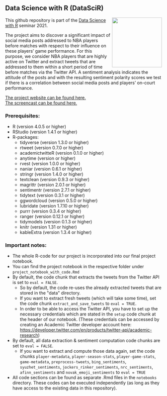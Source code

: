 ## Data Science with R (DataSciR) 
<img src="https://brain.cs.uni-magdeburg.de/kmd/DataSciR/figures/datascir_w300.png" width="160px" align="right">

This github repository is part of the [Data Science with R](https://brain.cs.uni-magdeburg.de/kmd/DataSciR/ "Data Science with R") seminar 2021. 

The project aims to discover a significant impact of social media posts addressed to NBA players before matches with respect to their influence on these players’ game performance. For this purpose, we consider NBA players that are highly active on Twitter and extract tweets that are addressed to them within a short period of time before matches via the Twitter API. A sentiment analysis indicates the attitude of the posts and with the resulting sentiment polarity scores we test if there is a correlation between social media posts and players’ on-court performance.

[The project website can be found here.](https://datascirnba.netlify.app/)<br/>
[The screencast can be found here.](https://www.youtube.com/watch?v=VZLCjVUelCs)

### Prerequisites:
* R (version 4.0.5 or higher)
* RStudio (version 1.4.1 or higher)
* R-packages:
    * tidyverse (version 1.3.0 or higher)
    * rtweet (version 0.7.0 or higher)
    * academictwitteR (version 0.1.0 or higher)
    * anytime (version  or higher)
    * rvest (version 1.0.0 or higher)
    * naniar (version 0.6.1 or higher)
    * stringr (version 1.4.0 or higher)
    * textclean (version 0.9.3 or higher)
    * magrittr (version 2.0.1 or higher)
    * sentimentr (version 2.7.1 or higher)
    * tidytext (version 0.3.1 or higher)
    * ggwordcloud (version 0.5.0 or higher)
    * lubridate (version 1.7.10 or higher)
    * purrr (version 0.3.4 or higher)
    * ranger (version 0.12.1 or higher)
    * tidymodels (version 0.1.3 or higher)
    * knitr (version 1.31 or higher)
    * kableExtra (version 1.3.4 or higher)

### Important notes:
* The whole R-code for our project is incorporated into our final project notebook.
* You can find the project notebook in the respective folder under `project_notebook_with_code.Rmd`
* By default, the code chunk that extracts the tweets from the Twitter API is set to `eval = FALSE`.
    * So by default, the code re-uses the already extracted tweets that are stored in the "data" directory.
    * If you want to extract fresh tweets (which will take some time), set the code chunk `extract_and_save_tweets` to `eval = TRUE`.
    * In order to be able to access the Twitter API, you have to set up the necessary credentials which are stated in the `setup` code chunk at the header of our notebook. (These credentials can be accessed by creating an Academic Twitter developer account here: https://developer.twitter.com/en/products/twitter-api/academic-research)
* By default, all data extraction & sentiment computation code chunks are set to `eval = FALSE`.
    * If you want to extract and compute those data again, set the code chunks `player-metadata`, `player-season-stats`, `player-game-stats`, `game-metadata`, `preprocess-tweets`, `bing_sentiments`, `syuzhet_sentiments`, `jockers_rinker_sentiments`, `nrc_sentiments`, `afinn_sentiments` and `novak_emoji_sentiments` to `eval = TRUE`
* All code sections can be found as separate .Rmd files in the `notebooks` directory. These codes can be executed independently (as long as they have access to the existing data in this repository).